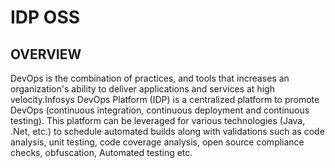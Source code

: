 
# IDP OSS

## OVERVIEW

   DevOps is the combination of practices, and tools that increases an organization's ability to deliver applications and services at high velocity.Infosys DevOps Platform (IDP) is a centralized platform to promote DevOps (continuous integration, continuous deployment and continuous testing). This platform can be leveraged for various technologies (Java, .Net, etc.) to schedule automated builds along with validations such as code analysis, unit testing, code coverage analysis, open source compliance checks, obfuscation, Automated testing etc.


